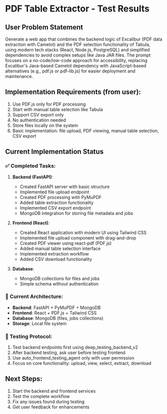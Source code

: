 # PDF Table Extractor - Test Results

## User Problem Statement
Generate a web app that combines the backend logic of Excalibur (PDF data extraction with Camelot) and the PDF selection functionality of Tabula, using modern tech stacks (React, Node.js, PostgreSQL) and simplified dependencies to avoid complex setups like Java JAR files. The prompt focuses on a no-code/low-code approach for accessibility, replacing Excalibur's Java-based Camelot dependency with JavaScript-based alternatives (e.g., pdf.js or pdf-lib.js) for easier deployment and maintenance.

## Implementation Requirements (from user):
1. Use PDF.js only for PDF processing  
2. Start with manual table selection like Tabula
3. Support CSV export only
4. No authentication needed
5. Store files locally on the system
6. Basic implementation: file upload, PDF viewing, manual table selection, CSV export

## Current Implementation Status

### ✅ Completed Tasks:
1. **Backend (FastAPI)**:
   - Created FastAPI server with basic structure
   - Implemented file upload endpoint
   - Created PDF processing with PyMuPDF
   - Added table extraction functionality
   - Implemented CSV export endpoint
   - MongoDB integration for storing file metadata and jobs

2. **Frontend (React)**:
   - Created React application with modern UI using Tailwind CSS
   - Implemented file upload component with drag-and-drop
   - Created PDF viewer using react-pdf (PDF.js)
   - Added manual table selection interface
   - Implemented extraction workflow
   - Added CSV download functionality

3. **Database**:
   - MongoDB collections for files and jobs
   - Simple schema without authentication

### 🔄 Current Architecture:
- **Backend**: FastAPI + PyMuPDF + MongoDB
- **Frontend**: React + PDF.js + Tailwind CSS
- **Database**: MongoDB (files, jobs collections)
- **Storage**: Local file system

### 📝 Testing Protocol:
1. Test backend endpoints first using deep_testing_backend_v2
2. After backend testing, ask user before testing frontend
3. Use auto_frontend_testing_agent only with user permission
4. Focus on core functionality: upload, view, select, extract, download

## Next Steps:
1. Start the backend and frontend services
2. Test the complete workflow
3. Fix any issues found during testing
4. Get user feedback for enhancements
